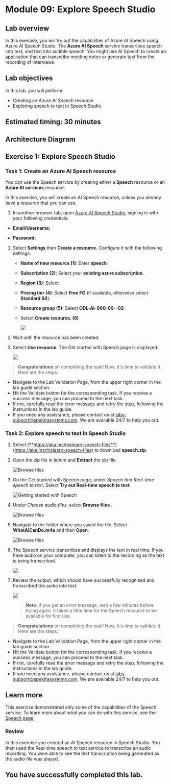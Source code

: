 # Module 09: Explore Speech Studio

## Lab overview

In this exercise, you will try out the capabilities of Azure AI Speech using Azure AI Speech Studio. The **Azure AI Speech** service transcribes speech into text, and text into audible speech. You might use AI Speech to create an application that can transcribe meeting notes or generate text from the recording of interviews. 
 
## Lab objectives

In this lab, you will perform:

- Creating an *Azure AI Speech* resource
- Exploring speech to text in Speech Studio

## Estimated timing: 30 minutes

## Architecture Diagram


## Exercise 1: Explore Speech Studio

### Task 1: Create an **Azure AI Speech** resource

You can use the Speech service by creating either a **Speech** resource or an **Azure AI services** resource.

In this exercise, you will create an AI Speech resource, unless you already have a resource that you can use.

1. In another browser tab, open [Azure AI Speech Studio](https://speech.microsoft.com/), signing in with your following credentials:

  - **Email/Username:** <inject key="AzureAdUserEmail"></inject>

  - **Password:** <inject key="AzureAdUserPassword"></inject>

1. Select **Settings** then **Create a resource.** Configure it with the following settings:
    - **Name of new resource (1)**: Enter **speech<inject key="DeploymentID" enableCopy="false" />**
    - **Subscription (2)**: Select your **existing azure subscription**.
    - **Region (3)**:  Select **<inject key="location" enableCopy="false"/>**
    - **Pricing tier (4)**: Select **Free FO** (if available, otherwise select **Standard S0**).
    - **Resource group (5)**: Select **ODL-AI-900-09-<inject key="DeploymentID" enableCopy="false" />-02**
    - Select **Create resource. (6)**

      ![](media/07.png)

1.  Wait until the resource has been created.

1. Select **Use resource**. The Get started with Speech page is displayed.

    ![](media/06.png)

> **Congratulations** on completing the task! Now, it's time to validate it. Here are the steps:
 
- Navigate to the Lab Validation Page, from the upper right corner in the lab guide section.
- Hit the Validate button for the corresponding task. If you receive a success message, you can proceed to the next task. 
- If not, carefully read the error message and retry the step, following the instructions in the lab guide.
- If you need any assistance, please contact us at labs-support@spektrasystems.com. We are available 24/7 to help you out.

### Task 2: Explore speech to text in Speech Studio

1. Select [**https://aka.ms/mslearn-speech-files**](https://aka.ms/mslearn-speech-files) to download **speech.zip**. 

1. Open the zip file in labvm and **Extract** the zip file.

   ![Browse files](media/03.png)

1. On the Get started with Speech page, under *Speech* find *Real-time speech to text*. Select **Try out Real-time speech to text**.

    ![Getting started with Speech](media/02.png)

1. Under *Choose audio files*, select **Browse files** .

    ![Browse files](media/05.png)

1. Navigate to the folder where you saved the file. Select **WhatAICanDo.m4a** and then **Open**.

    ![Browse files](media/01.png)

1. The Speech service transcribes and displays the text in real time. If you have audio on your computer, you can listen to the recording as the text is being transcribed.

     ![](media/09.png)

1. Review the output, which should have successfully recognized and transcribed the audio into text.

    ![](media/08.png)

    > **Note**: If you get an error message, wait a few minutes before trying again. It takes a little time for the Speech resource to be available for first use.

> **Congratulations** on completing the task! Now, it's time to validate it. Here are the steps:
 
- Navigate to the Lab Validation Page, from the upper right corner in the lab guide section.
- Hit the Validate button for the corresponding task. If you receive a success message, you can proceed to the next task. 
- If not, carefully read the error message and retry the step, following the instructions in the lab guide.
- If you need any assistance, please contact us at labs-support@spektrasystems.com. We are available 24/7 to help you out.
  
## Learn more

This exercise demonstrated only some of the capabilities of the Speech service. To learn more about what you can do with this service, see the [Speech page](https://azure.microsoft.com/services/cognitive-services/speech-services).

### Review
In this exercise you created an AI Speech resource in Speech Studio. You then used the Real-time speech to text service to transcribe an audio recording. You were able to see the text transcription being generated as the audio file was played.
  
## You have successfully completed this lab.
